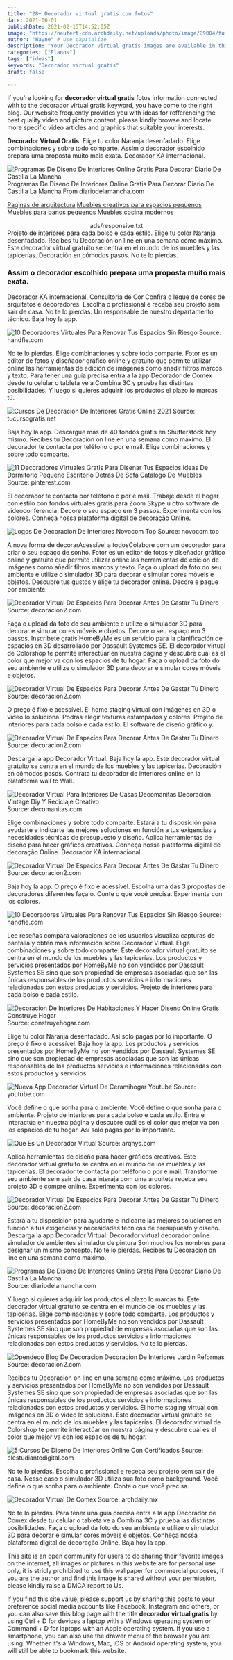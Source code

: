 ```yaml
---
title: "28+ Decorador virtual gratis con fotos"
date: 2021-06-01
publishDate: 2021-02-15T14:52:05Z
image: "https://neufert-cdn.archdaily.net/uploads/photo/image/89004/full_comex_3c_color_ice_egeo_sala.jpg?v=1617839031"
author: "Wayne" # use capitalize
description: "Your Decorador virtual gratis images are available in this site. Decorador virtual gratis are a topic that is being searched for and liked by netizens now. You can Get the Decorador virtual gratis files here. Get all free vectors."
categories: ["Planos"]
tags: ["ideas"]
keywords: "Decorador virtual gratis"
draft: false

---
```


If you're looking for **decorador virtual gratis** fotos information connected with to the decorador virtual gratis keyword, you have come to the right  blog.  Our website frequently  provides you with  ideas  for refferencing  the best  quality video and picture  content, please kindly browse and locate more specific video articles and graphics  that suitable your interests.

**Decorador Virtual Gratis**. Elige tu color Naranja desenfadado. Elige combinaciones y sobre todo comparte. Assim o decorador escolhido prepara uma proposta muito mais exata. Decorador KA internacional.

![Programas De Diseno De Interiores Online Gratis Para Decorar Diario De Castilla La Mancha](https://diariodelamancha.com/wp-content/uploads/2018/03/programas-para-diseno-de-interiores1.jpeg "Programas De Diseno De Interiores Online Gratis Para Decorar Diario De Castilla La Mancha")
Programas De Diseno De Interiores Online Gratis Para Decorar Diario De Castilla La Mancha From diariodelamancha.com

[Paginas de arquitectura](/paginas-de-arquitectura/)
[Muebles creativos para espacios pequenos](/muebles-creativos-para-espacios-pequenos/)
[Muebles para banos pequenos](/muebles-para-banos-pequenos/)
[Muebles cocina modernos](/muebles-cocina-modernos/)
<div class="d-block p-4">
<center><noscript><span>ads/responsive.txt</span></noscript></center>
</div>
Projeto de interiores para cada bolso e cada estilo. Elige tu color Naranja desenfadado. Recibes tu Decoración on line en una semana como máximo. Este decorador virtual gratuito se centra en el mundo de los muebles y las tapicerías. Decoración en cómodos pasos. No te lo pierdas.

### Assim o decorador escolhido prepara uma proposta muito mais exata.

Decorador KA internacional. Consultoria de Cor Confira o leque de cores de arquitetos e decoradores. Escolha o profissional e receba seu projeto sem sair de casa. No te lo pierdas. Un responsable de nuestro departamento técnico. Baja hoy la app.


![10 Decoradores Virtuales Para Renovar Tus Espacios Sin Riesgo](https://www.handfie.com/wp-content/uploads/2018/01/bruguer.jpg "10 Decoradores Virtuales Para Renovar Tus Espacios Sin Riesgo")
Source: handfie.com

No te lo pierdas. Elige combinaciones y sobre todo comparte. Fotor es un editor de fotos y diseñador gráfico online y gratuito que permite utilizar online las herramientas de edición de imágenes como añadir filtros marcos y texto. Para tener una guía precisa entra a la app Decorador de Comex desde tu celular o tableta ve a Combina 3C y prueba las distintas posibilidades. Y luego si quieres adquirir los productos el plazo lo marcas tú.

![Cursos De Decoracion De Interiores Gratis Online 2021](https://www.tucursogratis.net/online/wp-content/uploads/2018/06/cursos-decoracion-interiores-gratis-online.jpg "Cursos De Decoracion De Interiores Gratis Online 2021")
Source: tucursogratis.net

Baja hoy la app. Descargue más de 40 fondos gratis en Shutterstock hoy mismo. Recibes tu Decoración on line en una semana como máximo. El decorador te contacta por teléfono o por e mail. Elige combinaciones y sobre todo comparte.

![11 Decoradores Virtuales Gratis Para Disenar Tus Espacios Ideas De Dormitorio Pequeno Escritorio Detras De Sofa Catalogo De Muebles](https://i.pinimg.com/originals/3e/02/e5/3e02e577fa69f56e4e75c61e4527095a.jpg "11 Decoradores Virtuales Gratis Para Disenar Tus Espacios Ideas De Dormitorio Pequeno Escritorio Detras De Sofa Catalogo De Muebles")
Source: pinterest.com

El decorador te contacta por teléfono o por e mail. Trabaje desde el hogar con estilo con fondos virtuales gratis para Zoom Skype u otro software de videoconferencia. Decore o seu espaço em 3 passos. Experimenta con los colores. Conheça nossa plataforma digital de decoração Online.

![Logos De Decoracion De Interiores Novocom Top](https://i1.wp.com/arqhys.com/fotos/wp-content/uploads/2011/02/Fotos-de-decoracion-de-interiores-gratis.jpg "Logos De Decoracion De Interiores Novocom Top")
Source: novocom.top

A nova forma de decorarAcessível a todosColabore com um decorador para criar o seu espaço de sonho. Fotor es un editor de fotos y diseñador gráfico online y gratuito que permite utilizar online las herramientas de edición de imágenes como añadir filtros marcos y texto. Faça o upload da foto do seu ambiente e utilize o simulador 3D para decorar e simular cores móveis e objetos. Descubre tus gustos y elige tu decorador online. Decore e pague por ambiente.

![Decorador Virtual De Espacios Para Decorar Antes De Gastar Tu Dinero](https://decoracion2.com/imagenes/2016/02/decorador-virtual-de-tu-hogar.jpg "Decorador Virtual De Espacios Para Decorar Antes De Gastar Tu Dinero")
Source: decoracion2.com

Faça o upload da foto do seu ambiente e utilize o simulador 3D para decorar e simular cores móveis e objetos. Decore o seu espaço em 3 passos. Inscribete gratis HomeByMe es un servicio para la planificación de espacios en 3D desarrollado por Dassault Systemes SE. El decorador virtual de Colorshop te permite interactúar en nuestra página y descubre cuál es el color que mejor va con los espacios de tu hogar. Faça o upload da foto do seu ambiente e utilize o simulador 3D para decorar e simular cores móveis e objetos.

![Decorador Virtual De Espacios Para Decorar Antes De Gastar Tu Dinero](https://decoracion2.com/imagenes/2016/02/colorsnap-virtualize-para-pintar-tus-habitaciones-y-espacios-1.png "Decorador Virtual De Espacios Para Decorar Antes De Gastar Tu Dinero")
Source: decoracion2.com

O preço é fixo e acessível. El home staging virtual con imágenes en 3D o video lo soluciona. Podrás elegir texturas estampados y colores. Projeto de interiores para cada bolso e cada estilo. El software de diseño gráfico y.

![Decorador Virtual De Espacios Para Decorar Antes De Gastar Tu Dinero](https://decoracion2.com/imagenes/2016/02/simulador-de-espacios-y-color-1.png "Decorador Virtual De Espacios Para Decorar Antes De Gastar Tu Dinero")
Source: decoracion2.com

Descarga la app Decorador Virtual. Baja hoy la app. Este decorador virtual gratuito se centra en el mundo de los muebles y las tapicerías. Decoración en cómodos pasos. Contrata tu decorador de interiores online en la plataforma wall to Wall.

![Decorador Virtual Para Interiores De Casas Decomanitas Decoracion Vintage Diy Y Reciclaje Creativo](https://i0.wp.com/www.decomanitas.com/wp-content/uploads/2014/01/Decorador-virtual-para-interiores-de-casas-2.png?resize=500%2C338&amp;ssl=1 "Decorador Virtual Para Interiores De Casas Decomanitas Decoracion Vintage Diy Y Reciclaje Creativo")
Source: decomanitas.com

Elige combinaciones y sobre todo comparte. Estará a tu disposición para ayudarte e indicarte las mejores soluciones en función a tus exigencias y necesidades técnicas de presupuesto y diseño. Aplica herramientas de diseño para hacer gráficos creativos. Conheça nossa plataforma digital de decoração Online. Decorador KA internacional.

![Decorador Virtual De Espacios Para Decorar Antes De Gastar Tu Dinero](https://decoracion2.com/imagenes/2016/02/colorlife-workspace-decorador-virtual-1.png "Decorador Virtual De Espacios Para Decorar Antes De Gastar Tu Dinero")
Source: decoracion2.com

Baja hoy la app. O preço é fixo e acessível. Escolha uma das 3 propostas de decoradores diferentes faça o. Conte o que você precisa. Experimenta con los colores.

![10 Decoradores Virtuales Para Renovar Tus Espacios Sin Riesgo](https://www.handfie.com/wp-content/uploads/2018/01/amueblando.jpg "10 Decoradores Virtuales Para Renovar Tus Espacios Sin Riesgo")
Source: handfie.com

Lee reseñas compara valoraciones de los usuarios visualiza capturas de pantalla y obtén más información sobre Decorador Virtual. Elige combinaciones y sobre todo comparte. Este decorador virtual gratuito se centra en el mundo de los muebles y las tapicerías. Los productos y servicios presentados por HomeByMe no son vendidos por Dassault Systemes SE sino que son propiedad de empresas asociadas que son las únicas responsables de los productos servicios e informaciones relacionadas con estos productos y servicios. Projeto de interiores para cada bolso e cada estilo.

![Decoracion De Interiores De Habitaciones Y Hacer Diseno Online Gratis Construye Hogar](https://www.construyehogar.com/wp-content/uploads/2013/04/DecoraciC3B3ndeinteriordehabitacionesconaplicaciC3B3nonline-1.jpg "Decoracion De Interiores De Habitaciones Y Hacer Diseno Online Gratis Construye Hogar")
Source: construyehogar.com

Elige tu color Naranja desenfadado. Así solo pagas por lo importante. O preço é fixo e acessível. Baja hoy la app. Los productos y servicios presentados por HomeByMe no son vendidos por Dassault Systemes SE sino que son propiedad de empresas asociadas que son las únicas responsables de los productos servicios e informaciones relacionadas con estos productos y servicios.

![Nueva App Decorador Virtual De Ceramihogar Youtube](https://i.ytimg.com/vi/kxCCrhHlGfE/maxresdefault.jpg "Nueva App Decorador Virtual De Ceramihogar Youtube")
Source: youtube.com

Você define o que sonha para o ambiente. Você define o que sonha para o ambiente. Projeto de interiores para cada bolso e cada estilo. Entra e interactúa en nuestra página y descubre cuál es el color que mejor va con los espacios de tu hogar. Así solo pagas por lo importante.

![Que Es Un Decorador Virtual](https://www.arqhys.com/wp-content/fotos/2011/09/Que-es-un-decorador-virtual.jpg "Que Es Un Decorador Virtual")
Source: arqhys.com

Aplica herramientas de diseño para hacer gráficos creativos. Este decorador virtual gratuito se centra en el mundo de los muebles y las tapicerías. El decorador te contacta por teléfono o por e mail. Transforme seu ambiente sem sair de casa interaja com uma arquiteta receba seu projeto 3D e compre online. Experimenta con los colores.

![Decorador Virtual De Espacios Para Decorar Antes De Gastar Tu Dinero](https://decoracion2.com/imagenes/2016/02/home-by-home-diseno-hogar-3d-1.png "Decorador Virtual De Espacios Para Decorar Antes De Gastar Tu Dinero")
Source: decoracion2.com

Estará a tu disposición para ayudarte e indicarte las mejores soluciones en función a tus exigencias y necesidades técnicas de presupuesto y diseño. Descarga la app Decorador Virtual. Decorador virtual decorador online simulador de ambientes simulador de pintura Son muchos los nombres para designar un mismo concepto. No te lo pierdas. Recibes tu Decoración on line en una semana como máximo.

![Programas De Diseno De Interiores Online Gratis Para Decorar Diario De Castilla La Mancha](https://diariodelamancha.com/wp-content/uploads/2018/03/programas-para-diseno-de-interiores1.jpeg "Programas De Diseno De Interiores Online Gratis Para Decorar Diario De Castilla La Mancha")
Source: diariodelamancha.com

Y luego si quieres adquirir los productos el plazo lo marcas tú. Este decorador virtual gratuito se centra en el mundo de los muebles y las tapicerías. Elige combinaciones y sobre todo comparte. Los productos y servicios presentados por HomeByMe no son vendidos por Dassault Systemes SE sino que son propiedad de empresas asociadas que son las únicas responsables de los productos servicios e informaciones relacionadas con estos productos y servicios. No te lo pierdas.

![Opendeco Blog De Decoracion Decoracion De Interiores Jardin Reformas](https://decoracion2.com/opendeco/wp-content/uploads/2007/02/decorador-virtual-768x456.png "Opendeco Blog De Decoracion Decoracion De Interiores Jardin Reformas")
Source: decoracion2.com

Recibes tu Decoración on line en una semana como máximo. Los productos y servicios presentados por HomeByMe no son vendidos por Dassault Systemes SE sino que son propiedad de empresas asociadas que son las únicas responsables de los productos servicios e informaciones relacionadas con estos productos y servicios. El home staging virtual con imágenes en 3D o video lo soluciona. Este decorador virtual gratuito se centra en el mundo de los muebles y las tapicerías. El decorador virtual de Colorshop te permite interactúar en nuestra página y descubre cuál es el color que mejor va con los espacios de tu hogar.

![5 Cursos De Diseno De Interiores Online Con Certificados](https://elestudiantedigital.com/wp-content/uploads/2019/12/curso-dise%C3%B1o-de-interiores-online.jpg "5 Cursos De Diseno De Interiores Online Con Certificados")
Source: elestudiantedigital.com

No te lo pierdas. Escolha o profissional e receba seu projeto sem sair de casa. Nesse caso o simulador 3D utiliza sua foto como background. Você define o que sonha para o ambiente. Conte o que você precisa.

![Decorador Virtual De Comex](https://neufert-cdn.archdaily.net/uploads/photo/image/89004/full_comex_3c_color_ice_egeo_sala.jpg?v=1617839031 "Decorador Virtual De Comex")
Source: archdaily.mx

No te lo pierdas. Para tener una guía precisa entra a la app Decorador de Comex desde tu celular o tableta ve a Combina 3C y prueba las distintas posibilidades. Faça o upload da foto do seu ambiente e utilize o simulador 3D para decorar e simular cores móveis e objetos. Conheça nossa plataforma digital de decoração Online. Baja hoy la app.

This site is an open community for users to do sharing their favorite images on the internet, all images or pictures in this website are for personal use only, it is stricly prohibited to use this wallpaper for commercial purposes, if you are the author and find this image is shared without your permission, please kindly raise a DMCA report to Us.

If you find this site value, please support us by sharing this posts to your preference social media accounts like Facebook, Instagram and others, or you can also save this blog page with the title **decorador virtual gratis** by using Ctrl + D for devices a laptop with a Windows operating system or Command + D for laptops with an Apple operating system. If you use a smartphone, you can also use the drawer menu of the browser you are using. Whether it's a Windows, Mac, iOS or Android operating system, you will still be able to bookmark this website.
